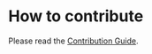 # How to contribute

Please read the [Contribution Guide](https://github.com/stellar/docs/blob/master/CONTRIBUTING.md).
